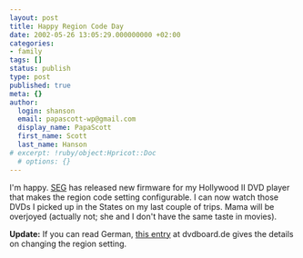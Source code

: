 ```yaml
---
layout: post
title: Happy Region Code Day
date: 2002-05-26 13:05:29.000000000 +02:00
categories:
- family
tags: []
status: publish
type: post
published: true
meta: {}
author:
  login: shanson
  email: papascott-wp@gmail.com
  display_name: PapaScott
  first_name: Scott
  last_name: Hanson
# excerpt: !ruby/object:Hpricot::Doc
  # options: {}
---
```

<p>I'm happy. <a href="http://www.veseg.de/">SEG</a> has released new firmware for my Hollywood II DVD player that makes the region code setting configurable. I can now watch those DVDs I picked up in the States on my last couple of trips. Mama will be overjoyed (actually not; she and I don't have the same taste in movies).</p>
<p><b>Update:</b> If you can read German, <a href="http://www.dvdboard.de/forum/showthread.php?postid=228883#post228883">this entry</a> at dvdboard.de gives the details on changing the region setting.</p>
